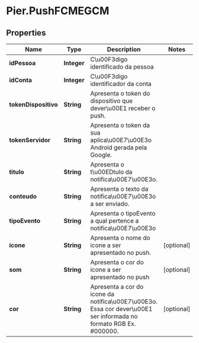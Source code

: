 # Pier.PushFCMEGCM

## Properties
Name | Type | Description | Notes
------------ | ------------- | ------------- | -------------
**idPessoa** | **Integer** | C\u00F3digo identificado da pessoa | 
**idConta** | **Integer** | C\u00F3digo identificador da conta | 
**tokenDispositivo** | **String** | Apresenta o token do dispositivo que dever\u00E1 receber o push. | 
**tokenServidor** | **String** | Apresenta o token da sua aplica\u00E7\u00E3o Android gerada pela Google. | 
**titulo** | **String** | Apresenta o t\u00EDtulo da notifica\u00E7\u00E3o. | 
**conteudo** | **String** | Apresenta o texto da notifica\u00E7\u00E3o a ser enviado. | 
**tipoEvento** | **String** | Apresenta o tipoEvento a qual pertence a notifica\u00E7\u00E3o | 
**icone** | **String** | Apresenta o nome do icone a ser apresentado no push. | [optional] 
**som** | **String** | Apresenta o cor do icone a ser apresentado no push | [optional] 
**cor** | **String** | Apresenta a cor do icone da notifica\u00E7\u00E3o. Essa cor dever\u00E1 ser informada no formato RGB Ex. #000000. | [optional] 


